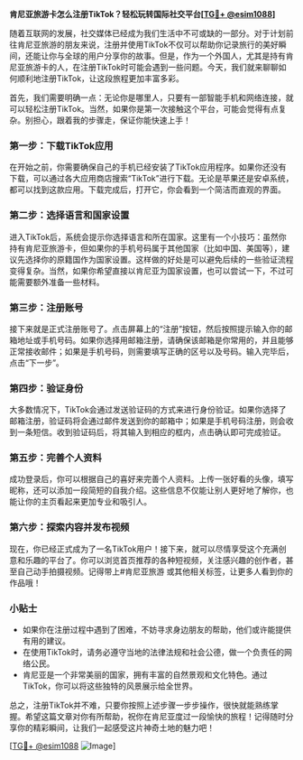 **肯尼亚旅游卡怎么注册TikTok？轻松玩转国际社交平台[[TG💪+ @esim1088](https://t.me/s/esim1088)]**

随着互联网的发展，社交媒体已经成为我们生活中不可或缺的一部分。对于计划前往肯尼亚旅游的朋友来说，注册并使用TikTok不仅可以帮助你记录旅行的美好瞬间，还能让你与全球的用户分享你的故事。但是，作为一个外国人，尤其是持有肯尼亚旅游卡的人，在注册TikTok时可能会遇到一些问题。今天，我们就来聊聊如何顺利地注册TikTok，让这段旅程更加丰富多彩。

首先，我们需要明确一点：无论你是哪里人，只要有一部智能手机和网络连接，就可以轻松注册TikTok。当然，如果你是第一次接触这个平台，可能会觉得有点复杂。别担心，跟着我的步骤走，保证你能快速上手！

### 第一步：下载TikTok应用

在开始之前，你需要确保自己的手机已经安装了TikTok应用程序。如果你还没有下载，可以通过各大应用商店搜索“TikTok”进行下载。无论是苹果还是安卓系统，都可以找到这款应用。下载完成后，打开它，你会看到一个简洁而直观的界面。

### 第二步：选择语言和国家设置

进入TikTok后，系统会提示你选择语言和所在国家。这里有一个小技巧：虽然你持有肯尼亚旅游卡，但如果你的手机号码属于其他国家（比如中国、美国等），建议先选择你的原籍国作为国家设置。这样做的好处是可以避免后续的一些验证流程变得复杂。当然，如果你希望直接以肯尼亚为国家设置，也可以尝试一下，不过可能需要额外准备一些材料。

### 第三步：注册账号

接下来就是正式注册账号了。点击屏幕上的“注册”按钮，然后按照提示输入你的邮箱地址或手机号码。如果你选择用邮箱注册，请确保该邮箱是你常用的，并且能够正常接收邮件；如果是手机号码，则需要填写正确的区号以及号码。输入完毕后，点击“下一步”。

### 第四步：验证身份

大多数情况下，TikTok会通过发送验证码的方式来进行身份验证。如果你选择了邮箱注册，验证码将会通过邮件发送到你的邮箱中；如果是手机号码注册，则会收到一条短信。收到验证码后，将其输入到相应的框内，点击确认即可完成验证。

### 第五步：完善个人资料

成功登录后，你可以根据自己的喜好来完善个人资料。上传一张好看的头像，填写昵称，还可以添加一段简短的自我介绍。这些信息不仅能让别人更好地了解你，也能让你的主页看起来更加专业和吸引人。

### 第六步：探索内容并发布视频

现在，你已经正式成为了一名TikTok用户！接下来，就可以尽情享受这个充满创意和乐趣的平台了。你可以浏览首页推荐的各种短视频，关注感兴趣的创作者，甚至自己动手拍摄视频。记得带上#肯尼亚旅游 或其他相关标签，让更多人看到你的作品哦！

### 小贴士

- 如果你在注册过程中遇到了困难，不妨寻求身边朋友的帮助，他们或许能提供有用的建议。
- 在使用TikTok时，请务必遵守当地的法律法规和社会公德，做一个负责任的网络公民。
- 肯尼亚是一个非常美丽的国家，拥有丰富的自然景观和文化特色。通过TikTok，你可以将这些独特的风景展示给全世界。

总之，注册TikTok并不难，只要你按照上述步骤一步步操作，很快就能熟练掌握。希望这篇文章对你有所帮助，祝你在肯尼亚度过一段愉快的旅程！记得随时分享你的精彩瞬间，让我们一起感受这片神奇土地的魅力吧！

[[TG💪+ @esim1088](https://t.me/s/esim1088) ![Image](https://i.postimg.cc/4NQfJmqS/Snipaste-2025-05-13-00-14-12.png)]